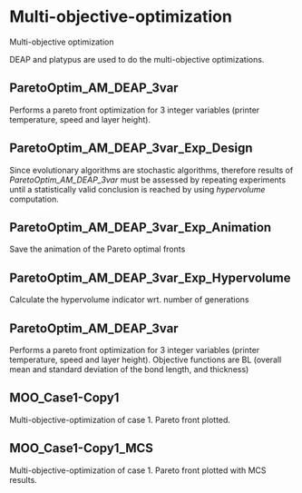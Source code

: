 # Multi-objective-optimization
Multi-objective optimization

DEAP and platypus are used to do the multi-objective optimizations.

## ParetoOptim_AM_DEAP_3var
Performs a pareto front optimization for 3 integer variables (printer temperature, speed and layer height).

## ParetoOptim_AM_DEAP_3var_Exp_Design
Since evolutionary algorithms are stochastic algorithms, therefore results of *ParetoOptim_AM_DEAP_3var* must be assessed by repeating experiments until a statistically valid conclusion is reached by using *hypervolume* computation.

## ParetoOptim_AM_DEAP_3var_Exp_Animation
Save the animation of the Pareto optimal fronts

## ParetoOptim_AM_DEAP_3var_Exp_Hypervolume
Calculate the hypervolume indicator wrt. number of generations


## ParetoOptim_AM_DEAP_3var
Performs a pareto front optimization for 3 integer variables (printer temperature, speed and layer height).
Objective functions are BL (overall mean and standard deviation of the bond length, and thickness)

## MOO_Case1-Copy1
Multi-objective-optimization of case 1. Pareto front plotted.

## MOO_Case1-Copy1_MCS
Multi-objective-optimization of case 1. Pareto front plotted with MCS results.
